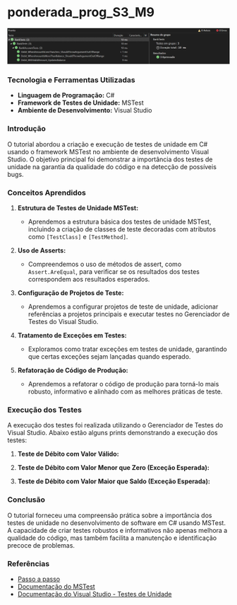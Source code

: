 # ponderada_prog_S3_M9

![teste](assets/tests.png)

### Tecnologia e Ferramentas Utilizadas

- **Linguagem de Programação:** C#
- **Framework de Testes de Unidade:** MSTest
- **Ambiente de Desenvolvimento:** Visual Studio

### Introdução

O tutorial abordou a criação e execução de testes de unidade em C# usando o framework MSTest no ambiente de desenvolvimento Visual Studio. O objetivo principal foi demonstrar a importância dos testes de unidade na garantia da qualidade do código e na detecção de possíveis bugs.

### Conceitos Aprendidos

1. **Estrutura de Testes de Unidade MSTest:**
   - Aprendemos a estrutura básica dos testes de unidade MSTest, incluindo a criação de classes de teste decoradas com atributos como `[TestClass]` e `[TestMethod]`.

2. **Uso de Asserts:**
   - Compreendemos o uso de métodos de assert, como `Assert.AreEqual`, para verificar se os resultados dos testes correspondem aos resultados esperados.

3. **Configuração de Projetos de Teste:**
   - Aprendemos a configurar projetos de teste de unidade, adicionar referências a projetos principais e executar testes no Gerenciador de Testes do Visual Studio.

4. **Tratamento de Exceções em Testes:**
   - Exploramos como tratar exceções em testes de unidade, garantindo que certas exceções sejam lançadas quando esperado.

5. **Refatoração de Código de Produção:**
   - Aprendemos a refatorar o código de produção para torná-lo mais robusto, informativo e alinhado com as melhores práticas de teste.

### Execução dos Testes

A execução dos testes foi realizada utilizando o Gerenciador de Testes do Visual Studio. Abaixo estão alguns prints demonstrando a execução dos testes:

1. **Teste de Débito com Valor Válido:**

2.  **Teste de Débito com Valor Menor que Zero (Exceção Esperada):**
   
3. **Teste de Débito com Valor Maior que Saldo (Exceção Esperada):**
   
### Conclusão

O tutorial forneceu uma compreensão prática sobre a importância dos testes de unidade no desenvolvimento de software em C# usando MSTest. A capacidade de criar testes robustos e informativos não apenas melhora a qualidade do código, mas também facilita a manutenção e identificação precoce de problemas.

### Referências

- [Passo a passo](https://learn.microsoft.com/pt-br/visualstudio/test/walkthrough-creating-and-running-unit-tests-for-managed-code?view=vs-2022)
- [Documentação do MSTest](https://docs.microsoft.com/pt-br/dotnet/core/testing/unit-testing-with-mstest)
- [Documentação do Visual Studio - Testes de Unidade](https://docs.microsoft.com/pt-br/visualstudio/test/unit-test-basics?view=vs-2022)
